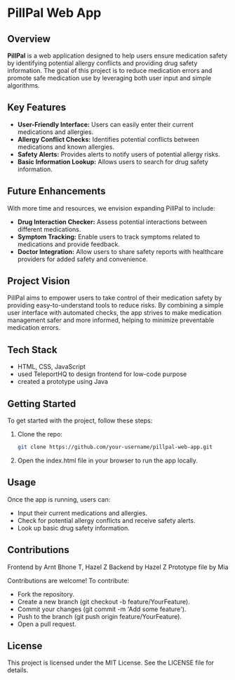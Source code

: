 # PillPal Web App

## Overview

**PillPal** is a web application designed to help users ensure medication safety by identifying potential allergy conflicts and providing drug safety information. The goal of this project is to reduce medication errors and promote safe medication use by leveraging both user input and simple algorithms.

## Key Features

- **User-Friendly Interface:** Users can easily enter their current medications and allergies.
- **Allergy Conflict Checks:** Identifies potential conflicts between medications and known allergies.
- **Safety Alerts:** Provides alerts to notify users of potential allergy risks.
- **Basic Information Lookup:** Allows users to search for drug safety information.

## Future Enhancements

With more time and resources, we envision expanding PillPal to include:

- **Drug Interaction Checker:** Assess potential interactions between different medications.
- **Symptom Tracking:** Enable users to track symptoms related to medications and provide feedback.
- **Doctor Integration:** Allow users to share safety reports with healthcare providers for added safety and convenience.

## Project Vision

PillPal aims to empower users to take control of their medication safety by providing easy-to-understand tools to reduce risks. By combining a simple user interface with automated checks, the app strives to make medication management safer and more informed, helping to minimize preventable medication errors.

## Tech Stack

- HTML, CSS, JavaScript
- used TeleportHQ to design frontend for low-code purpose
- created a prototype using Java

## Getting Started

To get started with the project, follow these steps:

1. Clone the repo:
   ```bash
   git clone https://github.com/your-username/pillpal-web-app.git
2. Open the index.html file in your browser to run the app locally.

## Usage

Once the app is running, users can:

- Input their current medications and allergies.
- Check for potential allergy conflicts and receive safety alerts.
- Look up basic drug safety information.

## Contributions
Frontend by Arnt Bhone T, Hazel Z
Backend by Hazel Z
Prototype file by Mia

Contributions are welcome! To contribute:

- Fork the repository.
- Create a new branch (git checkout -b feature/YourFeature).
- Commit your changes (git commit -m 'Add some feature').
- Push to the branch (git push origin feature/YourFeature).
- Open a pull request.

## License

This project is licensed under the MIT License. See the LICENSE file for details.
